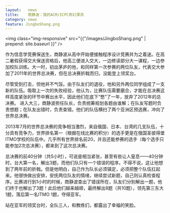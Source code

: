 ```yaml
---
layout:   news
title:    商静波：我的ACM/ICPC奇幻漂流
category: news
feature: JingboShang.png
---
```


<img class="img-responsive" src="{{"/images/JingboShang.png" | prepend: site.baseurl }}" />

作为信息学竞赛保送生，商静波从高中开始便接触程序设计竞赛并为之着迷。在高二暑假获得交大保送资格后，他高三便进入交大，一边修读部分大一课程，一边参加校队训练。大一时，初出茅庐的他，和同样第一次参赛的两位队友，代表交大参加了2011年的世界总决赛，但在总决赛折戟而归，没能登上领奖台。

尽管受到打击，但他并不气馁。由于队友们的退役，他和另外两位同学组成了一支新的队伍。吸取上一次的失败经验，他认为，比赛队伍需要磨合，才能在总决赛这样高度紧张的环节中赛出水平，因此他们在底下“憋”了一年，放弃了2012年的总决赛。 进入大三，商静波担任队长，负责统筹规划各题由谁解；在队友写题时负责想题；在队友出错时，负责查错。他们的队伍横扫了两个亚洲区预选赛，冲向了世界总决赛。

2013年7月的世界总决赛的竞争相当激烈，来自俄国、日本、台湾的几支队伍，十分具有竞争力，世界排名第一（根据在线比赛的积分）的选手更是在俄国圣彼得堡ITMO学校的队伍中。几乎所有世界排名前20，并且还能参赛的选手（每个选手只能参加2次总决赛），都来到了这次总决赛。

总决赛的前40分钟（共5小时），可说是相当紧张，甚至有些让人窒息——40分钟时，台大第一名，解出3题，而他们队只有一个错误的程序。不得不说，这让他想到了两年前的折戟。但是他明白，自己作为队长必须镇定，必须把整个队伍扛起来。他很快做出安排，安抚两位队友的情绪，继续尝试新题，自己则认真检查程序。比赛进行到1小时的时候，商静波查出了错误所在，队友们分别解出一题，他们终于也解出了3题！此后他们越来越顺，最终解出8题（共10题），领先第三东大1题，落后第一名ITMO 1题，夺得亚军。

站在亚军的领奖台时，全队三人，和教练们，都露出了幸福的笑脸。



